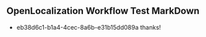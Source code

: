 ## OpenLocalization Workflow Test MarkDown
* eb38d6c1-b1a4-4cec-8a6b-e31b15dd089a thanks!

<!--HONumber=Jul16_HO2-->


